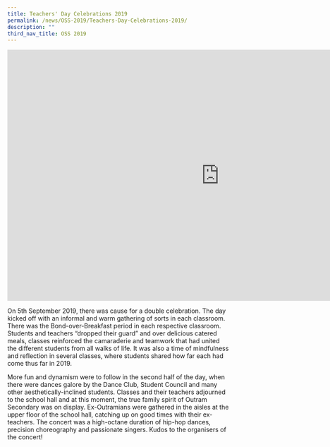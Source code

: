 ```yaml
---
title: Teachers' Day Celebrations 2019
permalink: /news/OSS-2019/Teachers-Day-Celebrations-2019/
description: ""
third_nav_title: OSS 2019
---
```

<iframe allowfullscreen="true" height="569" width="960" frameborder="0" src="https://docs.google.com/presentation/d/e/2PACX-1vTRRc4KeOFKiyesmfQRd2njbxiTLswRXH4GmnvXerWSZGZBnpmQNhwLLTPAiSOf9KoLeiKMldUvs-Ry/embed?start=false&amp;loop=false&amp;delayms=3000"></iframe>

On 5th September 2019, there was cause for a double celebration. The day kicked off with an informal and warm gathering of sorts in each classroom. There was the Bond-over-Breakfast period in each respective classroom. Students and teachers “dropped their guard” and over delicious catered meals, classes reinforced the camaraderie and teamwork that had united the different students from all walks of life. It was also a time of mindfulness and reflection in several classes, where students shared how far each had come thus far in 2019.

More fun and dynamism were to follow in the second half of the day, when there were dances galore by the Dance Club, Student Council and many other aesthetically-inclined students. Classes and their teachers adjourned to the school hall and at this moment, the true family spirit of Outram Secondary was on display. Ex-Outramians were gathered in the aisles at the upper floor of the school hall, catching up on good times with their ex-teachers. The concert was a high-octane duration of hip-hop dances, precision choreography and passionate singers. Kudos to the organisers of the concert!
